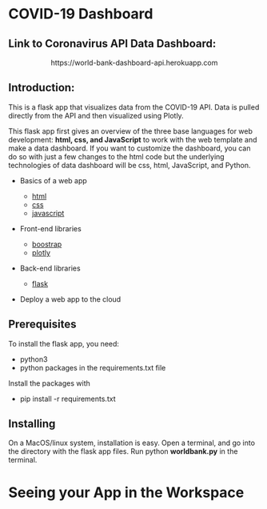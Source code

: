 # COVID-19 Dashboard

## Link to Coronavirus API Data Dashboard: 
<center>https://world-bank-dashboard-api.herokuapp.com</center>


## Introduction:

This is a flask app that visualizes data from the COVID-19 API. Data is pulled directly from the API and then visualized using Plotly.

This flask app first gives an overview of the three base languages for web development: **html, css, and JavaScript** to work with the web template and make a data dashboard. If you want to customize the dashboard, you can do so with just a few changes to the html code but the underlying technologies of data dashboard will be css, html, JavaScript, and Python.

* Basics of a web app
  *	[html](https://www.w3schools.com/tags/default.asp)
  *	[css](https://www.lifewire.com/what-does-cascade-mean-3466872)
  * [javascript](https://plot.ly/javascript/getting-started/)

* Front-end libraries
  * [boostrap](https://getbootstrap.com/)
  * [plotly](https://plot.ly/)

* Back-end libraries
  * [flask](http://flask.pocoo.org/)

* Deploy a web app to the cloud


## Prerequisites

To install the flask app, you need:

  * python3
  * python packages in the requirements.txt file

Install the packages with

 * pip install -r requirements.txt

## Installing

On a MacOS/linux system, installation is easy. Open a terminal, and go into the directory with the flask app files. Run python **worldbank.py** in the terminal.

# Seeing your App in the Workspace

